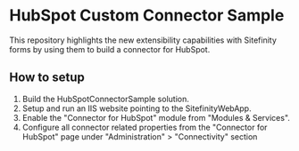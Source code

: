 # HubSpot Custom Connector Sample

This repository highlights the new extensibility capabilities with Sitefinity forms by using them to build a connector for HubSpot.

## How to setup

1. Build the HubSpotConnectorSample solution.
2. Setup and run an IIS website pointing to the SitefinityWebApp.
3. Enable the "Connector for HubSpot" module from "Modules & Services".
4. Configure all connector related properties from the "Connector for HubSpot" page under "Administration" > "Connectivity" section

